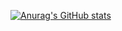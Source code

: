 [![Anurag's GitHub stats](https://github-readme-stats.vercel.app/api?username=NalCol)](https://github.com/anuraghazra/github-readme-stats)
